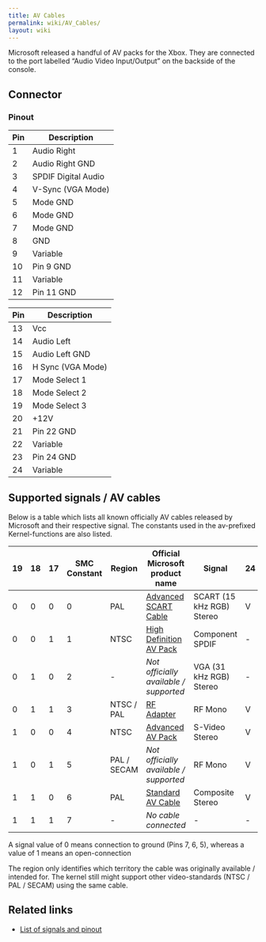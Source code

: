 ```yaml
---
title: AV Cables
permalink: wiki/AV_Cables/
layout: wiki
---
```


Microsoft released a handful of AV packs for the Xbox. They are
connected to the port labelled “Audio Video Input/Output” on the
backside of the console.

Connector
---------

### Pinout

| Pin | Description         |
|-----|---------------------|
| 1   | Audio Right         |
| 2   | Audio Right GND     |
| 3   | SPDIF Digital Audio |
| 4   | V-Sync (VGA Mode)   |
| 5   | Mode GND            |
| 6   | Mode GND            |
| 7   | Mode GND            |
| 8   | GND                 |
| 9   | Variable            |
| 10  | Pin 9 GND           |
| 11  | Variable            |
| 12  | Pin 11 GND          |

| Pin | Description       |
|-----|-------------------|
| 13  | Vcc               |
| 14  | Audio Left        |
| 15  | Audio Left GND    |
| 16  | H Sync (VGA Mode) |
| 17  | Mode Select 1     |
| 18  | Mode Select 2     |
| 19  | Mode Select 3     |
| 20  | +12V              |
| 21  | Pin 22 GND        |
| 22  | Variable          |
| 23  | Pin 24 GND        |
| 24  | Variable          |

Supported signals / AV cables
-----------------------------

Below is a table which lists all known officially AV cables released by
Microsoft and their respective signal. The constants used in the
av-prefixed Kernel-functions are also listed.

| 19  | 18  | 17  | SMC Constant | Region      | Official Microsoft product name                                                                                                      | Signal                    | 24  | 22  | 11  | 9   | Kernel av-Constant     |
|-----|-----|-----|--------------|-------------|--------------------------------------------------------------------------------------------------------------------------------------|---------------------------|-----|-----|-----|-----|------------------------|
| 0   | 0   | 0   | 0            | PAL         | [Advanced SCART Cable](https://web.archive.org/web/20040216131316/http://www.xbox.com:80/en-gb/hardware/scartcable.htm)              | SCART (15 kHz RGB) Stereo | V   | R   | G   | B   | AV\_PACK\_SCART = 3    |
| 0   | 0   | 1   | 1            | NTSC        | [High Definition AV Pack](https://web.archive.org/web/20040210040422/http://www.xbox.com:80/en-US/hardware/highdefinitionavpack.htm) | Component SPDIF           | -   | Pr  | Y   | Pb  | AV\_PACK\_HDTV = 4     |
| 0   | 1   | 0   | 2            | -           | *Not officially available / supported*                                                                                               | VGA (31 kHz RGB) Stereo   | -   | R   | G   | B   | AV\_PACK\_VGA = 5      |
| 0   | 1   | 1   | 3            | NTSC / PAL  | [RF Adapter](https://web.archive.org/web/20040319001330/http://www.xbox.com:80/en-us/hardware/rfadapter.htm)                         | RF Mono                   | V   | C   | Y   | -   | AV\_PACK\_RFU = 2      |
| 1   | 0   | 0   | 4            | NTSC        | [Advanced AV Pack](https://web.archive.org/web/20040319001247/http://www.xbox.com:80/en-us/hardware/advancedavpack.htm)              | S-Video Stereo            | V   | C   | Y   | -   | AV\_PACK\_SVIDEO = 6   |
| 1   | 0   | 1   | 5            | PAL / SECAM | *Not officially available / supported*                                                                                               | RF Mono                   | V   | C   | Y   | -   | AV\_PACK\_NONE = 0     |
| 1   | 1   | 0   | 6            | PAL         | [Standard AV Cable](https://web.archive.org/web/20040216130745/http://www.xbox.com:80/en-gb/hardware/avcable.htm)                    | Composite Stereo          | V   | C   | Y   | -   | AV\_PACK\_STANDARD = 1 |
| 1   | 1   | 1   | 7            | -           | *No cable connected*                                                                                                                 | -                         | -   | -   | -   | -   | AV\_PACK\_NONE = 0     |

A signal value of 0 means connection to ground (Pins 7, 6, 5), whereas a
value of 1 means an open-connection

The region only identifies which territory the cable was originally
available / intended for. The kernel still might support other
video-standards (NTSC / PAL / SECAM) using the same cable.

Related links
-------------

-   [List of signals and
    pinout](http://www.gamesx.com/avpinouts/xbox.htm)

